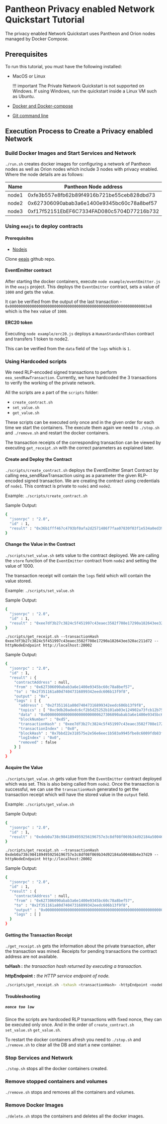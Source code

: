 # Pantheon Privacy enabled Network Quickstart Tutorial

The privacy enabled Network Quickstart uses Pantheon and Orion
nodes managed by Docker Compose. 

## Prerequisites

To run this tutorial, you must have the following installed:

- MacOS or Linux 
    
    !!! important 
        The Private Network Quickstart is not supported on Windows. If using Windows, run the quickstart
        inside a Linux VM such as Ubuntu. 

- [Docker and Docker-compose](https://docs.docker.com/compose/install/) 

- [Git command line](https://git-scm.com/)


## Execution Process to Create a Privacy enabled Network

### Build Docker Images and Start Services and Network
`./run.sh` creates docker images for configuring a network of
Pantheon nodes as well as Orion nodes which include 3 nodes with privacy
enabled.
Where the node details are as follows:

Name  | Pantheon Node address                      | Orion node key | Node URL
----- | ---- | ---- | ---- |
node1 | 0xfe3b557e8fb62b89f4916b721be55ceb828dbd73 | A1aVtMxLCUHmBVHXoZzzBgPbW/wj5axDpW9X8l91SGo= | http://localhost:20000
node2 | 0x627306090abab3a6e1400e9345bc60c78a8bef57 | Ko2bVqD+nNlNYL5EE7y3IdOnviftjiizpjRt+HTuFBs= | http://localhost:20002
node3 | 0xf17f52151EbEF6C7334FAD080c5704D77216b732 | k2zXEin4Ip/qBGlRkJejnGWdP9cjkK+DAvKNW31L2C8= | http://localhost:20004


### Using `eeajs` to deploy contracts
#### Prerequisites
 - [Nodejs](https://nodejs.org/en/download/)
 
 Clone [eeajs](https://github.com/iikirilov/eeajs) github repo. 
 
#### EventEmitter contract

After starting the docker containers, execute `node example/eventEmitter.js` in the `eeajs` project.
This deploys the `EventEmitter` contract, sets a value of `1000` and gets the value.

It can be verified from the output of the last transaction - `0x00000000000000000000000000000000000000000000000000000000000003e8`
which is the hex value of `1000`.

#### ERC20 token

Executing `node example/erc20.js` deploys a `HumanStandardToken` contract and transfers 1 token to node2.

This can be verified from the `data` field of the `logs` which is `1`.

### Using Hardcoded scripts

We need RLP-encoded signed transactions to perform
`eea_sendRawTransaction`. Currently, we have hardcoded the 3
transactions to verify the working of the private network. 

All the scripts are a part of the `scripts` folder:
- `create_contract.sh` 
- `set_value.sh` 
- `get_value.sh`

These scripts can be executed only once and in the given order for each time we start the containers. 
The execute them again we need to `./stop.sh` and `./remove.sh` and restart the docker containers. 

The transaction receipts of the corresponding transaction can be viewed by executing `get_receipt.sh` with
the correct parameters as explained later. 


#### Create and Deploy the Contract
`./scripts/create_contract.sh` deploys the EventEmitter Smart Contract by
calling eea_sendRawTransaction using as a parameter the given
RLP-encoded signed transaction. We are creating the contract using credentials of `node1`.
This contract is private to `node1` and `node2`.

Example:
`./scripts/create_contract.sh`

Sample Output:
```bash
{
  "jsonrpc" : "2.0",
  "id" : 1,
  "result" : "0x36b1fff467c4793bf0afa2d2571486f7faa07830f03f1e534a0ed39189fa05cb"
}
```


#### Change the Value in the Contract
`./scripts/set_value.sh` sets value to the contract deployed. We are calling the `store` function 
of the `EventEmitter` contract from `node2` and setting the value of 1000.

The transaction receipt will contain the `logs` field which will contain the value stored. 

Example:
`./scripts/set_value.sh`

Sample Output:
```bash
{
  "jsonrpc" : "2.0",
  "id" : 1,
  "result" : "0xee7df3b27c3824c5f451997c43eaec3582f708e17290a182643ee320ac211d72"
}
```

`./scripts/get_receipt.sh --transactionHash 0xee7df3b27c3824c5f451997c43eaec3582f708e17290a182643ee320ac211d72 --httpNodeEndpoint http://localhost:20002`

Sample Output:
```bash
{
  "jsonrpc" : "2.0",
  "id" : 1,
  "result" : {
    "contractAddress" : null,
    "from" : "0x627306090abab3a6e1400e9345bc60c78a8bef57",
    "to" : "0x2f351161a80d74047316899342eedc606b13f9f8",
    "output" : "0x",
    "logs" : [ {
      "address" : "0x2f351161a80d74047316899342eedc606b13f9f8",
      "topics" : [ "0xc9db20adedc6cf2b5d25252b101ab03e124902a73fcb12b753f3d1aaa2d8f9f5" ],
      "data" : "0x000000000000000000000000627306090abab3a6e1400e9345bc60c78a8bef5700000000000000000000000000000000000000000000000000000000000003e8",
      "blockNumber" : "0xd5",
      "transactionHash" : "0xee7df3b27c3824c5f451997c43eaec3582f708e17290a182643ee320ac211d72",
      "transactionIndex" : "0x0",
      "blockHash" : "0x7bbd22e318575e2e56e6eec1b583a9945fbe8c6009fdb83f2cf9e4a5a3ba2b5c",
      "logIndex" : "0x0",
      "removed" : false
    } ]
  }
}
```

#### Acquire the Value
`./scripts/get_value.sh` gets value from the `EventEmitter` contract deployed which was
set. This is also being called from `node2`. Once the transaction is successful, we can use the `transactionHash` 
generated to get the transaction receipt which will have the stored value in the `output` field.

Example:
`./scripts/get_value.sh`

Sample Output:
```bash
{
  "jsonrpc" : "2.0",
  "id" : 1,
  "result" : "0xdeb0a738c9841894959256196757e3c8df08f069b34d92184a500468b4e37d29"
}
```

`./scripts/get_receipt.sh --transactionHash 0xdeb0a738c9841894959256196757e3c8df08f069b34d92184a500468b4e37d29 --httpNodeEndpoint http://localhost:20002`

Sample Output:
```bash
{
  "jsonrpc" : "2.0",
  "id" : 1,
  "result" : {
    "contractAddress" : null,
    "from" : "0x627306090abab3a6e1400e9345bc60c78a8bef57",
    "to" : "0x2f351161a80d74047316899342eedc606b13f9f8",
    "output" : "0x00000000000000000000000000000000000000000000000000000000000003e8",
    "logs" : [ ]
  }
}
```

#### Getting the Transaction Receipt
`./get_receipt.sh` gets the information about the private transaction,
after the transaction was mined. Receipts for pending transactions the
contract address are not available.

**txHash :** *the transaction hash returned by executing a transaction.*

**httpEndpoint :** *the HTTP service endpoint of node.*


```bash tab="Example"
./scripts/get_receipt.sh -txhash <transactionHash> -httpEndpoint <nodeEndpoint>
```

#### Troubleshooting

##### `nonce too low`

Since the scripts are hardcoded RLP transactions with fixed nonce, they can be executed only once. 
And in the order of `create_contract.sh` `set_value.sh` `get_value.sh`. 

To restart the docker containers afresh you need to `./stop.sh` and `./remove.sh` to clear all the DB and 
start a new container. 
### Stop Services and Network
`./stop.sh` stops all the docker containers created.

### Remove stopped containers and volumes 
`./remove.sh` stops and removes all the containers and volumes. 

### Remove Docker Images
`./delete.sh` stops the containers and deletes all the docker images.

